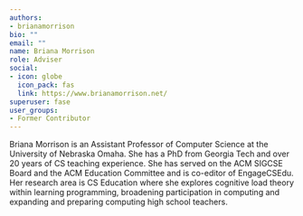 ```yaml
---
authors:
- brianamorrison
bio: ""
email: ""
name: Briana Morrison
role: Adviser
social:
- icon: globe
  icon_pack: fas
  link: https://www.brianamorrison.net/
superuser: fase
user_groups:
- Former Contributor
---
```


Briana Morrison is an Assistant Professor of Computer Science at the University of Nebraska Omaha. She has a PhD from Georgia Tech and over 20 years of CS teaching experience. She has served on the ACM SIGCSE Board and the ACM Education Committee and is co-editor of EngageCSEdu.  Her research area is CS Education where she explores cognitive load theory within learning programming, broadening participation in computing and expanding and preparing computing high school teachers.

